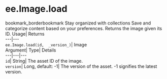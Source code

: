  
#  ee.Image.load 
bookmark_borderbookmark Stay organized with collections  Save and categorize content based on your preferences.
Returns the image given its ID. 
Usage| Returns  
---|---  
`ee.Image.load(id,  _version_)`| Image  
Argument| Type| Details  
---|---|---  
`id`| String| The asset ID of the image.  
`version`| Long, default: -1| The version of the asset. -1 signifies the latest version.  
